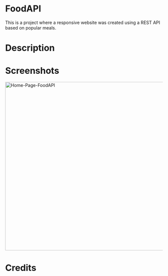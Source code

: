 # FoodAPI
This is a project where a responsive website was created using a REST API based on popular meals.  

# Description


# Screenshots
<img width="540" alt="Home-Page-FoodAPI" src="https://user-images.githubusercontent.com/58525723/208777394-4d6cbea4-afc4-4084-8e2a-2d21f760e743.png">

# Credits

